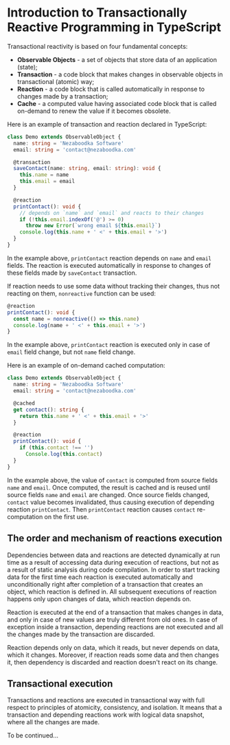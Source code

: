 ﻿

# Introduction to Transactionally Reactive Programming in TypeScript

Transactional reactivity is based on four fundamental concepts:

  - **Observable Objects** - a set of objects that store data
    of an application (state);
  - **Transaction** - a code block that makes changes in observable
    objects in transactional (atomic) way;
  - **Reaction** - a code block that is called automatically in
    response to changes made by a transaction;
  - **Cache** - a computed value having associated code block that is
    called on-demand to renew the value if it becomes obsolete.

Here is an example of transaction and reaction declared in TypeScript:

``` typescript
class Demo extends ObservableObject {
  name: string = 'Nezaboodka Software'
  email: string = 'contact@nezaboodka.com'

  @transaction
  saveContact(name: string, email: string): void {
    this.name = name
    this.email = email
  }

  @reaction
  printContact(): void {
    // depends on `name` and `email` and reacts to their changes
    if (!this.email.indexOf('@') >= 0)
      throw new Error(`wrong email ${this.email}`)
    console.log(this.name + ' <' + this.email + '>')
  }
}
```

In the example above, `printContact` reaction depends on `name`
and `email` fields. The reaction is executed automatically in
response to changes of these fields made by `saveContact`
transaction.

If reaction needs to use some data without tracking their changes,
thus not reacting on them, `nonreactive` function can be used:

``` typescript
@reaction
printContact(): void {
  const name = nonreactive(() => this.name)
  console.log(name + ' <' + this.email + '>')
}
```

In the example above, `printContact` reaction is executed
only in case of `email` field change, but not `name` field
change.

Here is an example of on-demand cached computation:

``` typescript
class Demo extends ObservableObject {
  name: string = 'Nezaboodka Software'
  email: string = 'contact@nezaboodka.com'

  @cached
  get contact(): string {
    return this.name + ' <' + this.email + '>'
  }

  @reaction
  printContact(): void {
    if (this.contact !== '')
      Console.log(this.contact)
  }
}
```

In the example above, the value of `contact` is computed from
source fields `name` and `email`. Once computed, the result is
cached and is reused until source fields `name` and `email` are
changed. Once source fields changed, `contact` value becomes
invalidated, thus causing execution of depending reaction
`printContact`. Then `printContact` reaction causes `contact`
re-computation on the first use.

## The order and mechanism of reactions execution

Dependencies between data and reactions are detected dynamically
at run time as a result of accessing data during execution of
reactions, but not as a result of static analysis during code
compilation. In order to start tracking data for the first time
each reaction is executed automatically and unconditionally
right after completion of a transaction that creates an object,
which reaction is defined in. All subsequent executions of
reaction happens only upon changes of data, which reaction
depends on.

Reaction is executed at the end of a transaction that makes
changes in data, and only in case of new values are truly
different from old ones. In case of exception inside a
transaction, depending reactions are not executed and all
the changes made by the transaction are discarded.

Reaction depends only on data, which it reads, but never
depends on data, which it changes. Moreover, if reaction
reads some data and then changes it, then dependency is
discarded and reaction doesn't react on its change.

## Transactional execution

Transactions and reactions are executed in transactional way
with full respect to principles of atomicity, consistency,
and isolation. It means that a transaction and depending
reactions work with logical data snapshot, where all the
changes are made.

To be continued...
